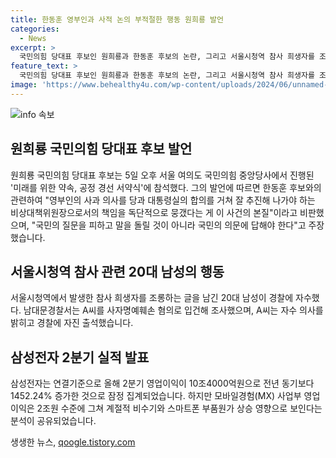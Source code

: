 ```yaml
---
title: 한동훈 영부인과 사적 논의 부적절한 행동 원희룡 발언
categories:
  - News
excerpt: >
  국민의힘 당대표 후보인 원희룡과 한동훈 후보의 논란, 그리고 서울시청역 참사 희생자를 조롱한 20대의 자수, 삼성전자의 2분기 스마트폰 영업이익 전망에 대한 내용을 다룬 기사다. 원 후보는 한 후보의 영부인 사과 묵살 논란에 대해 비판적인 발언을 했으며, 서울시청역 참사 조롱자가 자수한 사건과 삼성전자의 2분기 스마트폰 영업이익에 대한 전망도 다뤘다. 
feature_text: >
  국민의힘 당대표 후보인 원희룡과 한동훈 후보의 논란, 그리고 서울시청역 참사 희생자를 조롱한 20대의 자수, 삼성전자의 2분기 스마트폰 영업이익 전망에 대한 내용을 다룬 기사다. 원 후보는 한 후보의 영부인 사과 묵살 논란에 대해 비판적인 발언을 했으며, 서울시청역 참사 조롱자가 자수한 사건과 삼성전자의 2분기 스마트폰 영업이익에 대한 전망도 다뤘다. 
image: 'https://www.behealthy4u.com/wp-content/uploads/2024/06/unnamed-file.png'
---
```


<p><img src="https://www.behealthy4u.com/wp-content/uploads/2024/06/unnamed-file.png" alt="info 속보" /></p>

<h2 data-ke-size="size26">원희룡 국민의힘 당대표 후보 발언</h2>

<p data-ke-size="size16">원희룡 국민의힘 당대표 후보는 5일 오후 서울 여의도 국민의힘 중앙당사에서 진행된 '미래를 위한 약속, 공정 경선 서약식'에 참석했다. 그의 발언에 따르면 한동훈 후보와의 관련하여 "영부인의 사과 의사를 당과 대통령실의 합의를 거쳐 잘 추진해 나가야 하는 비상대책위원장으로서의 책임을 독단적으로 뭉갰다는 게 이 사건의 본질"이라고 비판했으며, "국민의 질문을 피하고 말을 돌릴 것이 아니라 국민의 의문에 답해야 한다"고 주장했습니다.</p>

<h2 data-ke-size="size26">서울시청역 참사 관련 20대 남성의 행동</h2>

<p data-ke-size="size16">서울시청역에서 발생한 참사 희생자를 조롱하는 글을 남긴 20대 남성이 경찰에 자수했다. 남대문경찰서는 A씨를 사자명예훼손 혐의로 입건해 조사했으며, A씨는 자수 의사를 밝히고 경찰에 자진 출석했습니다.</p>

<h2 data-ke-size="size26">삼성전자 2분기 실적 발표</h2>

<p data-ke-size="size16">삼성전자는 연결기준으로 올해 2분기 영업이익이 10조4000억원으로 전년 동기보다 1452.24% 증가한 것으로 잠정 집계되었습니다. 하지만 모바일경험(MX) 사업부 영업이익은 2조원 수준에 그쳐 계절적 비수기와 스마트폰 부품원가 상승 영향으로 보인다는 분석이 공유되었습니다.</p>
생생한 뉴스, <a href="https://qoogle.tistory.com" rel="dofollow">qoogle.tistory.com</a>


